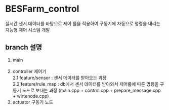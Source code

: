 # BESFarm_control
실시간 센서 데이터를 바탕으로 제어 룰을 적용하여 구동기에 자동으로 명령을 내리는 지능형 제어 시스템 개발

## branch 설명
1. main <br><br>
2. controller 제어기  <br>
2.1 feature/sensor : 센서 데이터를 받아오는 과정 <br>
2.2 feature/rule_map : db에서 센서 데이터를 받아와서 제어룰에 따른 명령을 구동기 노드로 보내는 과정 (main.cpp + control.cpp + prepare_message.cpp + wirtenode.cpp) <br>
3. actuator 구동기 노드
